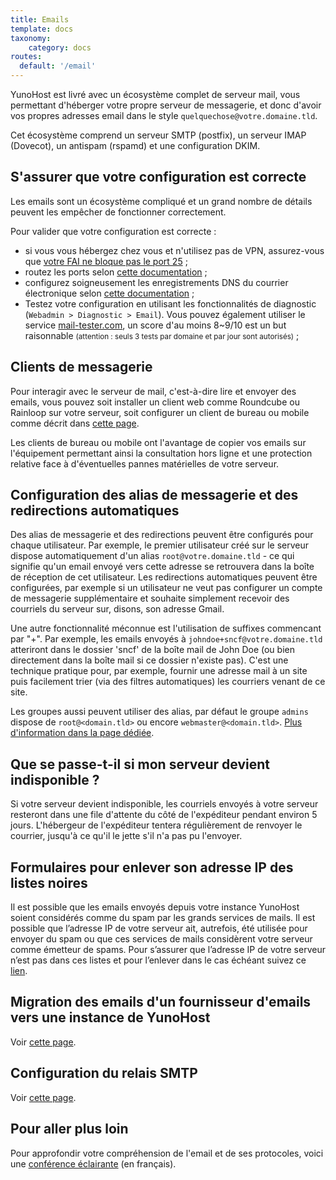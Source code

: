 ```yaml
---
title: Emails
template: docs
taxonomy:
    category: docs
routes:
  default: '/email'
---
```


YunoHost est livré avec un écosystème complet de serveur mail, vous permettant d'héberger votre propre serveur de messagerie, et donc d'avoir vos propres adresses email dans le style `quelquechose@votre.domaine.tld`.

Cet écosystème comprend un serveur SMTP (postfix), un serveur IMAP (Dovecot), un antispam (rspamd) et une configuration DKIM.

## S'assurer que votre configuration est correcte

Les emails sont un écosystème compliqué et un grand nombre de détails peuvent les empêcher de fonctionner correctement.

Pour valider que votre configuration est correcte :

- si vous vous hébergez chez vous et n'utilisez pas de VPN, assurez-vous que [votre FAI ne bloque pas le port 25](/isp) ;
- routez les ports selon [cette documentation](/isp_box_config) ;
- configurez soigneusement les enregistrements DNS du courrier électronique selon [cette documentation](/dns_config) ;
- Testez votre configuration en utilisant les fonctionnalités de diagnostic (`Webadmin > Diagnostic > Email`). Vous pouvez également utiliser le service [mail-tester.com](https://mail-tester.com), un score d'au moins 8~9/10 est un but raisonnable <small>(attention : seuls 3 tests par domaine et par jour sont autorisés)</small> ;

## Clients de messagerie

Pour interagir avec le serveur de mail, c'est-à-dire lire et envoyer des emails, vous pouvez soit installer un client web comme Roundcube ou Rainloop sur votre serveur, soit configurer un client de bureau ou mobile comme décrit dans [cette page](/email_configure_client).

Les clients de bureau ou mobile ont l'avantage de copier vos emails sur l'équipement permettant ainsi la consultation hors ligne et une protection relative face à d'éventuelles pannes matérielles de votre serveur.

## Configuration des alias de messagerie et des redirections automatiques

Des alias de messagerie et des redirections peuvent être configurés pour chaque utilisateur. Par exemple, le premier utilisateur créé sur le serveur dispose automatiquement d'un alias `root@votre.domaine.tld` - ce qui signifie qu'un email envoyé vers cette adresse se retrouvera dans la boîte de réception de cet utilisateur. Les redirections automatiques peuvent être configurées, par exemple si un utilisateur ne veut pas configurer un compte de messagerie supplémentaire et souhaite simplement recevoir des courriels du serveur sur, disons, son adresse Gmail.

Une autre fonctionnalité méconnue est l'utilisation de suffixes commencant par "+". Par exemple, les emails envoyés à `johndoe+sncf@votre.domaine.tld` atteriront dans le dossier 'sncf' de la boîte mail de John Doe (ou bien directement dans la boîte mail si ce dossier n'existe pas). C'est une technique pratique pour, par exemple, fournir une adresse mail à un site puis facilement trier (via des filtres automatiques) les courriers venant de ce site.

Les groupes aussi peuvent utiliser des alias, par défaut le groupe `admins` dispose de `root@<domain.tld>` ou encore `webmaster@<domain.tld>`. [Plus d'information dans la page dédiée](/groups_and_permissions#&eacute;érer-les-alias-des-groupes).

## Que se passe-t-il si mon serveur devient indisponible ?

Si votre serveur devient indisponible, les courriels envoyés à votre serveur resteront dans une file d'attente du côté de l'expéditeur pendant environ 5 jours. L'hébergeur de l'expéditeur tentera régulièrement de renvoyer le courrier, jusqu'à ce qu'il le jette s'il n'a pas pu l'envoyer.

## Formulaires pour enlever son adresse IP des listes noires

Il est possible que les emails envoyés depuis votre instance YunoHost soient considérés comme du spam par les grands services de mails.
Il est possible que l’adresse IP de votre serveur ait, autrefois, été utilisée pour envoyer du spam ou que ces services de mails considèrent votre serveur comme émetteur de spams.
Pour s’assurer que l’adresse IP de votre serveur n’est pas dans ces listes et pour l’enlever dans le cas échéant suivez ce [lien](/blacklist_forms).

## Migration des emails d'un fournisseur d'emails vers une instance de YunoHost

Voir [cette page](/email_migration).

## Configuration du relais SMTP

Voir [cette page](/email_configure_relay).

## Pour aller plus loin

Pour approfondir votre compréhension de l'email et de ses protocoles, voici une [conférence éclairante](https://www.octopuce.fr/conference-lemail-vaste-sujet-par-benjamin-sonntag/) (en français).
